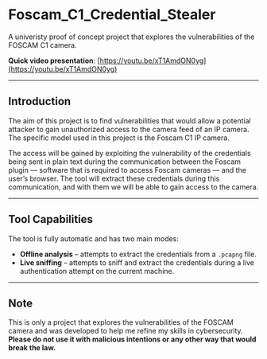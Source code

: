 # Foscam_C1_Credential_Stealer

A univeristy proof of concept project that explores the vulnerabilities of the FOSCAM C1 camera.

**Quick video presentation**: [https://youtu.be/xT1AmdON0yg](https://youtu.be/xT1AmdON0yg)

---

## Introduction

The aim of this project is to find vulnerabilities that would allow a potential attacker to gain unauthorized access to the camera feed of an IP camera. The specific model used in this project is the Foscam C1 IP camera.

The access will be gained by exploiting the vulnerability of the credentials being sent in plain text during the communication between the Foscam plugin — software that is required to access Foscam cameras — and the user’s browser. The tool will extract these credentials during this communication, and with them we will be able to gain access to the camera.

---

## Tool Capabilities

The tool is fully automatic and has two main modes:

- **Offline analysis** – attempts to extract the credentials from a `.pcapng` file.
- **Live sniffing** – attempts to sniff and extract the credentials during a live authentication attempt on the current machine.

---

## Note

This is only a project that explores the vulnerabilities of the FOSCAM camera and was developed to help me refine my skills in cybersecurity. **Please do not use it with malicious intentions or any other way that would break the law.**
